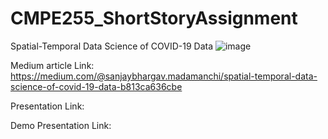 # CMPE255_ShortStoryAssignment
Spatial-Temporal Data Science of COVID-19 Data ![image](https://user-images.githubusercontent.com/112526697/207826322-2f0359e8-4303-40e2-8d3a-cb850e59770b.png)


Medium article Link: https://medium.com/@sanjaybhargav.madamanchi/spatial-temporal-data-science-of-covid-19-data-b813ca636cbe

Presentation Link: 

Demo Presentation Link: 
